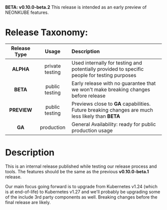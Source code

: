 **BETA: v0.10.0-beta.2** This release is intended as an early preview of NEONKUBE features.

# Release Taxonomy:

| Release Type | Usage           | Description                                                                                        |
| :----------: | :-------------: | :------------------------------------------------------------------------------------------------- |
| **ALPHA**    | private testing | Used internally for testing and potentially provided to specific people for testing purposes       |
| **BETA**     | public testing  | Early release with no guarantee that we won't make breaking changes before release                 |
| **PREVIEW**  | public testing  | Previews close to **GA** capabilities.  Future breaking changes are much less likely than **BETA** |
| **GA**       | production      | General Availability: ready for public production usage                                            |

# Description

This is an internal release published while testing our release process and tools.  The features should be the same
as the previous **v0.10.0-beta.1** release.

Our main focus going forward is to upgrade from Kubernetes v1.24 (which is at end-of-life) to Kubernetes v1.27 and we'll
probably be upgrading some of the include 3rd party components as well.  Breaking changes before the final release
are likely.
